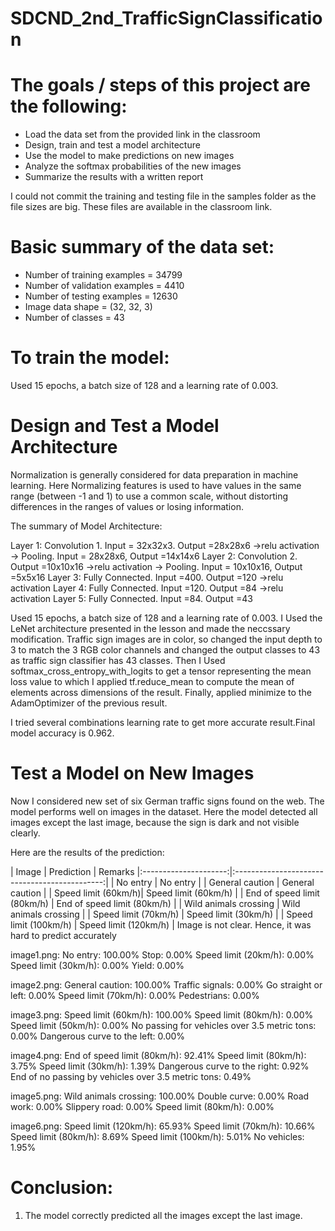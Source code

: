 # SDCND_2nd_TrafficSignClassification

# The goals / steps of this project are the following:
* Load the data set from the provided link in the classroom
* Design, train and test a model architecture
* Use the model to make predictions on new images
* Analyze the softmax probabilities of the new images
* Summarize the results with a written report

I could not commit the training and testing file in the samples folder as the file sizes are big. These files are available in the classroom link.

# Basic summary of the data set:
- Number of training examples = 34799
- Number of validation examples = 4410
- Number of testing examples = 12630
- Image data shape = (32, 32, 3)
- Number of classes = 43

# To train the model: 
Used 15 epochs, a batch size of 128 and a learning rate of 0.003.

# Design and Test a Model Architecture
Normalization is generally considered for data preparation in machine learning. Here Normalizing features is used to have values in the same range (between -1 and 1) to use a common scale, without distorting differences in the ranges of values or losing information.

The summary of Model Architecture:

Layer 1: Convolution 1. Input = 32x32x3. Output =28x28x6 ->relu activation -> Pooling. Input = 28x28x6, Output =14x14x6
Layer 2: Convolution 2. Output =10x10x16 ->relu activation -> Pooling. Input = 10x10x16, Output =5x5x16
Layer 3: Fully Connected. Input =400. Output =120 ->relu activation
Layer 4: Fully Connected. Input =120. Output =84 ->relu activation
Layer 5: Fully Connected. Input =84. Output =43


Used 15 epochs, a batch size of 128 and a learning rate of 0.003.
I Used the LeNet architecture presented in the lesson and made the neccssary modification. Traffic sign images are in color, so changed the input depth to 3 to match the 3 RGB color channels and changed the output classes to 43 as traffic sign classifier has 43 classes. Then I Used softmax_cross_entropy_with_logits to get a tensor representing the mean loss value to which I applied tf.reduce_mean to compute the mean of elements across dimensions of the result. Finally, applied minimize to the AdamOptimizer of the previous result.

 I tried several combinations learning rate to get more accurate result.Final model accuracy is 0.962.  

# Test a Model on New Images
Now I considered new set of six German traffic signs found on the web. The model performs well on images in the dataset. Here the model detected all images except the last image, because the sign is dark and  not visible clearly.

Here are the results of the prediction:

| Image			          |     Prediction	        					|   Remarks
|:---------------------:|:---------------------------------------------:|
| No entry       		  | No entry   									|
| General caution     | General caution 										|
| Speed limit (60km/h)| Speed limit (60km/h)							|
| End of speed limit (80km/h)	| End of speed limit (80km/h)	|
| Wild animals crossing  			| Wild animals crossing				|
| Speed limit (70km/h)	| Speed limit (30km/h)							|
| Speed limit (100km/h)			| Speed limit (120km/h)					| Image is not clear. Hence, it was hard to predict accurately


image1.png:
No entry: 100.00%
Stop: 0.00%
Speed limit (20km/h): 0.00%
Speed limit (30km/h): 0.00%
Yield: 0.00%

image2.png:
General caution: 100.00%
Traffic signals: 0.00%
Go straight or left: 0.00%
Speed limit (70km/h): 0.00%
Pedestrians: 0.00%

image3.png:
Speed limit (60km/h): 100.00%
Speed limit (80km/h): 0.00%
Speed limit (50km/h): 0.00%
No passing for vehicles over 3.5 metric tons: 0.00%
Dangerous curve to the left: 0.00%

image4.png:
End of speed limit (80km/h): 92.41%
Speed limit (80km/h): 3.75%
Speed limit (30km/h): 1.39%
Dangerous curve to the right: 0.92%
End of no passing by vehicles over 3.5 metric tons: 0.49%

image5.png:
Wild animals crossing: 100.00%
Double curve: 0.00%
Road work: 0.00%
Slippery road: 0.00%
Speed limit (80km/h): 0.00%

image6.png:
Speed limit (120km/h): 65.93%
Speed limit (70km/h): 10.66%
Speed limit (80km/h): 8.69%
Speed limit (100km/h): 5.01%
No vehicles: 1.95%

# Conclusion:
1. The model correctly predicted all the images except the last image.
  




